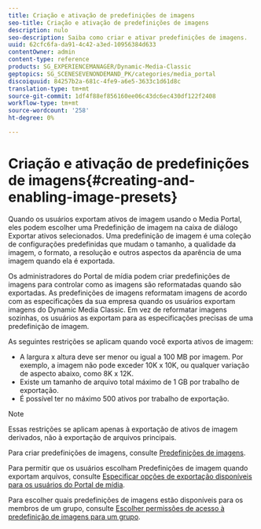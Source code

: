 ```yaml
---
title: Criação e ativação de predefinições de imagens
seo-title: Criação e ativação de predefinições de imagens
description: nulo
seo-description: Saiba como criar e ativar predefinições de imagens.
uuid: 62cfc6fa-da91-4c42-a3ed-10956384d633
contentOwner: admin
content-type: reference
products: SG_EXPERIENCEMANAGER/Dynamic-Media-Classic
geptopics: SG_SCENESEVENONDEMAND_PK/categories/media_portal
discoiquuid: 84257b2a-681c-4fe9-a6e5-3633c1d61d8c
translation-type: tm+mt
source-git-commit: 1df4f88ef856160ee06c43dc6ec430df122f2408
workflow-type: tm+mt
source-wordcount: '258'
ht-degree: 0%

---
```



# Criação e ativação de predefinições de imagens{#creating-and-enabling-image-presets}

Quando os usuários exportam ativos de imagem usando o Media Portal, eles podem escolher uma Predefinição de imagem na caixa de diálogo Exportar ativos selecionados. Uma predefinição de imagem é uma coleção de configurações predefinidas que mudam o tamanho, a qualidade da imagem, o formato, a resolução e outros aspectos da aparência de uma imagem quando ela é exportada.

Os administradores do Portal de mídia podem criar predefinições de imagens para controlar como as imagens são reformatadas quando são exportadas. As predefinições de imagens reformatam imagens de acordo com as especificações da sua empresa quando os usuários exportam imagens do Dynamic Media Classic. Em vez de reformatar imagens sozinhas, os usuários as exportam para as especificações precisas de uma predefinição de imagem.

As seguintes restrições se aplicam quando você exporta ativos de imagem:

* A largura x altura deve ser menor ou igual a 100 MB por imagem. Por exemplo, a imagem não pode exceder 10K x 10K, ou qualquer variação de aspecto abaixo, como 8K x 12K.
* Existe um tamanho de arquivo total máximo de 1 GB por trabalho de exportação.
* É possível ter no máximo 500 ativos por trabalho de exportação.

>[!NOTE]
>
>Essas restrições se aplicam apenas à exportação de ativos de imagem derivados, não à exportação de arquivos principais.

Para criar predefinições de imagens, consulte [Predefinições de imagens](application-setup.md#image_presets).

Para permitir que os usuários escolham Predefinições de imagem quando exportam arquivos, consulte [Especificar opções de exportação disponíveis para os usuários do Portal de mídia](specifying-export-options-available-media.md#specifying_export_options_available_to_media_portal_users).

Para escolher quais predefinições de imagens estão disponíveis para os membros de um grupo, consulte [Escolher permissões de acesso à predefinição de imagens para um grupo](creating-media-portal-groups.md#choosing_image_preset_access_permissions_for_a_group).

